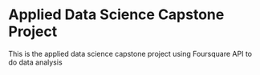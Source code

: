 # Applied Data Science Capstone Project
This is the applied data science capstone project using Foursquare API to do data analysis

